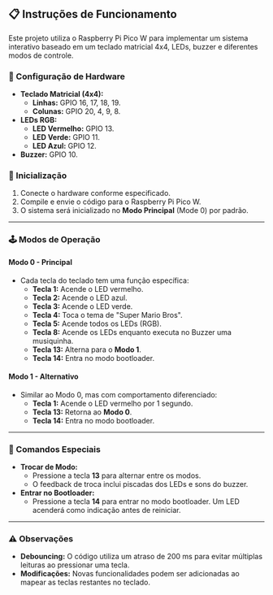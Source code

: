## 📋 Instruções de Funcionamento

Este projeto utiliza o Raspberry Pi Pico W para implementar um sistema interativo baseado em um teclado matricial 4x4, LEDs, buzzer e diferentes modos de controle.

### 🔧 Configuração de Hardware

- **Teclado Matricial (4x4):**
  - **Linhas:** GPIO 16, 17, 18, 19.
  - **Colunas:** GPIO 20, 4, 9, 8.
- **LEDs RGB:**
  - **LED Vermelho:** GPIO 13.
  - **LED Verde:** GPIO 11.
  - **LED Azul:** GPIO 12.
- **Buzzer:** GPIO 10.

### 🚀 Inicialização

1. Conecte o hardware conforme especificado.
2. Compile e envie o código para o Raspberry Pi Pico W.
3. O sistema será inicializado no **Modo Principal** (Mode 0) por padrão.

---

### 🕹️ Modos de Operação

#### **Modo 0 - Principal**
- Cada tecla do teclado tem uma função específica:
  - **Tecla 1:** Acende o LED vermelho.
  - **Tecla 2:** Acende o LED azul.
  - **Tecla 3:** Acende o LED verde.
  - **Tecla 4:** Toca o tema de "Super Mario Bros".
  - **Tecla 5:** Acende todos os LEDs (RGB).
  - **Tecla 8:** Acende os LEDs enquanto executa no Buzzer uma musiquinha.
  - **Tecla 13:** Alterna para o **Modo 1**.
  - **Tecla 14:** Entra no modo bootloader.

#### **Modo 1 - Alternativo**
- Similar ao Modo 0, mas com comportamento diferenciado:
  - **Tecla 1:** Acende o LED vermelho por 1 segundo.
  - **Tecla 13:** Retorna ao **Modo 0**.
  - **Tecla 14:** Entra no modo bootloader.

---

### 🔹 Comandos Especiais
- **Trocar de Modo:**
  - Pressione a tecla **13** para alternar entre os modos.
  - O feedback de troca inclui piscadas dos LEDs e sons do buzzer.
- **Entrar no Bootloader:**
  - Pressione a tecla **14** para entrar no modo bootloader. Um LED acenderá como indicação antes de reiniciar.

---

### ⚠️ Observações
- **Debouncing:** O código utiliza um atraso de 200 ms para evitar múltiplas leituras ao pressionar uma tecla.
- **Modificações:** Novas funcionalidades podem ser adicionadas ao mapear as teclas restantes no teclado.
